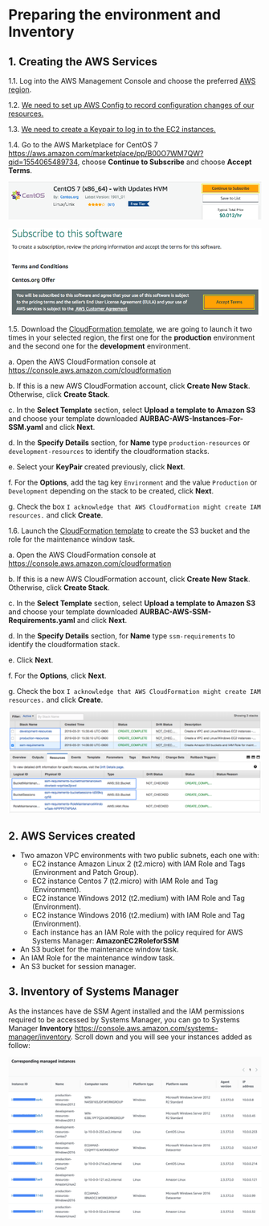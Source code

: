 # Preparing the environment and Inventory

## 1. Creating the AWS Services

1.1\. Log into the AWS Management Console and choose the preferred [AWS region](http://docs.aws.amazon.com/AWSEC2/latest/UserGuide/using-regions-availability-zones.html).

1.2\. [We need to set up AWS Config to record configuration changes of our resources.](https://docs.aws.amazon.com/config/latest/developerguide/gs-console.html)

1.3\. [We need to create a Keypair to log in to the EC2 instances.](https://docs.aws.amazon.com/AWSEC2/latest/UserGuide/ec2-key-pairs.html#having-ec2-create-your-key-pair)

1.4\. Go to the AWS Marketplace for CentOS 7 https://aws.amazon.com/marketplace/pp/B00O7WM7QW?qid=1554065489734, choose **Continue to Subscribe** and choose **Accept Terms**.

![Centos Continue to Subscribe](../images/centos-1.png)

![Centos Accept Terms](../images/centos-2.png)

1.5\. Download the [CloudFormation template](AURBAC-AWS-Instances-For-SSM.yaml), we are going to launch it two times in your selected region, the first one for the **production** environment and the second one for the **development** environment.

  a\. Open the AWS CloudFormation console at https://console.aws.amazon.com/cloudformation
  
  b\. If this is a new AWS CloudFormation account, click **Create New Stack**. Otherwise, click **Create Stack**.

  c\. In the **Select Template** section, select **Upload a template to Amazon S3** and choose your template downloaded **AURBAC-AWS-Instances-For-SSM.yaml** and click **Next**.

  d\. In the **Specify Details** section, for **Name** type `production-resources` or `development-resources` to identify the cloudformation stacks.

  e\. Select your **KeyPair** created previously, click **Next**.

  f\. For the **Options**, add the tag key `Environment` and the value `Production` or `Development` depending on the stack to be created, click **Next**.

  g\. Check the box `I acknowledge that AWS CloudFormation might create IAM resources.` and click **Create**.

1.6\. Launch the [CloudFormation template](AURBAC-AWS-SSM-Requirements.yaml) to create the S3 bucket and the role for the maintenance window task.

  a\. Open the AWS CloudFormation console at https://console.aws.amazon.com/cloudformation
  
  b\. If this is a new AWS CloudFormation account, click **Create New Stack**. Otherwise, click **Create Stack**.

  c\. In the **Select Template** section, select **Upload a template to Amazon S3** and choose your template downloaded **AURBAC-AWS-SSM-Requirements.yaml** and click **Next**.

  d\. In the **Specify Details** section, for **Name** type `ssm-requirements` to identify the cloudformation stack.

  e\. Click **Next**.

  f\. For the **Options**, click **Next**.

  g\. Check the box `I acknowledge that AWS CloudFormation might create IAM resources.` and click **Create**.

![Cloudformation Stacks](../images/stacks.png)

## 2. AWS Services created

* Two amazon VPC environments with two public subnets, each one with:
  * EC2 instance Amazon Linux 2 (t2.micro) with IAM Role and Tags (Environment and Patch Group).
  * EC2 instance Centos 7 (t2.micro) with IAM Role and Tag (Environment).
  * EC2 instance Windows 2012 (t2.medium) with IAM Role and Tag (Environment).
  * EC2 instance Windows 2016 (t2.medium) with IAM Role and Tag (Environment).
  * Each instance has an IAM Role with the policy required for AWS Systems Manager: **AmazonEC2RoleforSSM**
* An S3 bucket for the maintenance window task.
* An IAM Role for the maintenance window task.
* An S3 bucket for session manager.

## 3. Inventory of Systems Manager

As the instances have de SSM Agent installed and the IAM permissions required to be accessed by Systems Manager, you can go to Systems Manager **Inventory** https://console.aws.amazon.com/systems-manager/inventory.
Scroll down and you will see your instances added as follow:

![SSM Instances added](../images/instances.png)